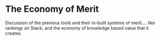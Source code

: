 # The Economy of Merit

Discussion of the previous tools and their in-built systems of merit.... like rankings on Stack, and the economy of knowledge based value that it creates.